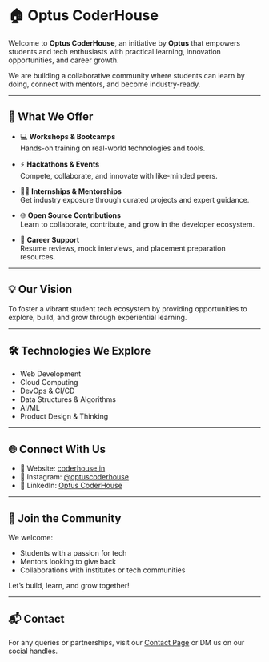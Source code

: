 # 🏠 Optus CoderHouse

Welcome to **Optus CoderHouse**, an initiative by **Optus** that empowers students and tech enthusiasts with practical learning, innovation opportunities, and career growth.

We are building a collaborative community where students can learn by doing, connect with mentors, and become industry-ready.

---

## 🚀 What We Offer

- 💻 **Workshops & Bootcamps**  
  Hands-on training on real-world technologies and tools.

- ⚡ **Hackathons & Events**  
  Compete, collaborate, and innovate with like-minded peers.

- 👨‍🏫 **Internships & Mentorships**  
  Get industry exposure through curated projects and expert guidance.

- 🌐 **Open Source Contributions**  
  Learn to collaborate, contribute, and grow in the developer ecosystem.

- 🎯 **Career Support**  
  Resume reviews, mock interviews, and placement preparation resources.

---

## 💡 Our Vision

To foster a vibrant student tech ecosystem by providing opportunities to explore, build, and grow through experiential learning.

---

## 🛠️ Technologies We Explore

- Web Development  
- Cloud Computing  
- DevOps & CI/CD  
- Data Structures & Algorithms  
- AI/ML  
- Product Design & Thinking  

---

## 🌐 Connect With Us

- 🔗 Website: [coderhouse.in](https://www.coderhouse.in/)
- 📸 Instagram: [@optuscoderhouse](https://www.instagram.com/optuscoderhouse)
- 💼 LinkedIn: [Optus CoderHouse](https://www.linkedin.com/company/optus-coderhouse)

---

## 🤝 Join the Community

We welcome:
- Students with a passion for tech
- Mentors looking to give back
- Collaborations with institutes or tech communities

Let’s build, learn, and grow together!

---

## 📬 Contact

For any queries or partnerships, visit our [Contact Page](https://www.coderhouse.in/#contact) or DM us on our social handles.
